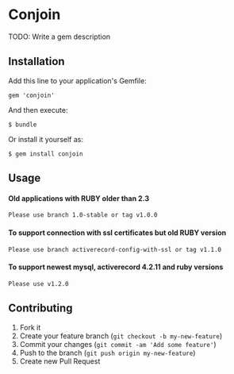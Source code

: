 # Conjoin

TODO: Write a gem description

## Installation

Add this line to your application's Gemfile:

    gem 'conjoin'

And then execute:

    $ bundle

Or install it yourself as:

    $ gem install conjoin

## Usage

 #### Old applications with RUBY older than 2.3

    Please use branch 1.0-stable or tag v1.0.0

 #### To support connection with ssl certificates but old RUBY version

    Please use branch activerecord-config-with-ssl or tag v1.1.0

 #### To support newest mysql, activerecord 4.2.11 and ruby versions

    Please use v1.2.0

## Contributing

1. Fork it
2. Create your feature branch (`git checkout -b my-new-feature`)
3. Commit your changes (`git commit -am 'Add some feature'`)
4. Push to the branch (`git push origin my-new-feature`)
5. Create new Pull Request
